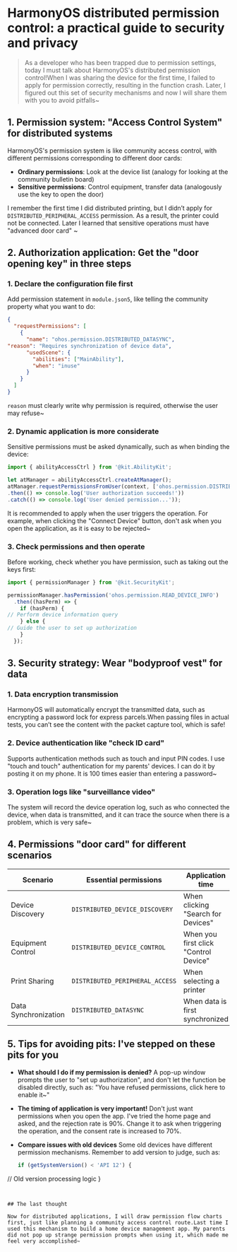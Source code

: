 # HarmonyOS distributed permission control: a practical guide to security and privacy

> As a developer who has been trapped due to permission settings, today I must talk about HarmonyOS's distributed permission control!When I was sharing the device for the first time, I failed to apply for permission correctly, resulting in the function crash. Later, I figured out this set of security mechanisms and now I will share them with you to avoid pitfalls~


## 1. Permission system: "Access Control System" for distributed systems

HarmonyOS's permission system is like community access control, with different permissions corresponding to different door cards:
- **Ordinary permissions**: Look at the device list (analogy for looking at the community bulletin board)
- **Sensitive permissions**: Control equipment, transfer data (analogously use the key to open the door)

I remember the first time I did distributed printing, but I didn’t apply for `DISTRIBUTED_PERIPHERAL_ACCESS` permission. As a result, the printer could not be connected. Later I learned that sensitive operations must have "advanced door card" ~


## 2. Authorization application: Get the "door opening key" in three steps

### 1. Declare the configuration file first

Add permission statement in `module.json5`, like telling the community property what you want to do:
```json
{
  "requestPermissions": [
    {
      "name": "ohos.permission.DISTRIBUTED_DATASYNC",
"reason": "Requires synchronization of device data",
      "usedScene": {
        "abilities": ["MainAbility"],
        "when": "inuse"
      }
    }
  ]
}
```  
`reason` must clearly write why permission is required, otherwise the user may refuse~

### 2. Dynamic application is more considerate

Sensitive permissions must be asked dynamically, such as when binding the device:
```typescript
import { abilityAccessCtrl } from '@kit.AbilityKit';

let atManager = abilityAccessCtrl.createAtManager();
atManager.requestPermissionsFromUser(context, ['ohos.permission.DISTRIBUTED_DEVICE_BIND'])
.then(() => console.log('User authorization succeeds!'))
.catch(() => console.log('User denied permission...'));
```  
It is recommended to apply when the user triggers the operation. For example, when clicking the "Connect Device" button, don't ask when you open the application, as it is easy to be rejected~

### 3. Check permissions and then operate

Before working, check whether you have permission, such as taking out the keys first:
```typescript
import { permissionManager } from '@kit.SecurityKit';

permissionManager.hasPermission('ohos.permission.READ_DEVICE_INFO')
  .then((hasPerm) => {
    if (hasPerm) {
// Perform device information query
    } else {
// Guide the user to set up authorization
    }
  });
```  


## 3. Security strategy: Wear "bodyproof vest" for data

### 1. Data encryption transmission

HarmonyOS will automatically encrypt the transmitted data, such as encrypting a password lock for express parcels.When passing files in actual tests, you can’t see the content with the packet capture tool, which is safe!

### 2. Device authentication like "check ID card"

Supports authentication methods such as touch and input PIN codes. I use "touch and touch" authentication for my parents' devices. I can do it by posting it on my phone. It is 100 times easier than entering a password~

### 3. Operation logs like "surveillance video"

The system will record the device operation log, such as who connected the device, when data is transmitted, and it can trace the source when there is a problem, which is very safe~


## 4. Permissions "door card" for different scenarios

| Scenario | Essential permissions | Application time |
|--------------|-----------------------------------|-------------------------|  
| Device Discovery | `DISTRIBUTED_DEVICE_DISCOVERY` | When clicking "Search for Devices" |
| Equipment Control | `DISTRIBUTED_DEVICE_CONTROL` | When you first click "Control Device" |
| Print Sharing | `DISTRIBUTED_PERIPHERAL_ACCESS` | When selecting a printer |
| Data Synchronization | `DISTRIBUTED_DATASYNC` | When data is first synchronized |


## 5. Tips for avoiding pits: I've stepped on these pits for you

- **What should I do if my permission is denied?**
A pop-up window prompts the user to "set up authorization", and don't let the function be disabled directly, such as: "You have refused permissions, click here to enable it~"

- **The timing of application is very important!**
Don't just want permissions when you open the app. I've tried the home page and asked, and the rejection rate is 90%. Change it to ask when triggering the operation, and the consent rate is increased to 70%.

- **Compare issues with old devices**
Some old devices have different permission mechanisms. Remember to add version to judge, such as:
  ```typescript
  if (getSystemVersion() < 'API 12') {
// Old version processing logic
  }
  ```  


## The last thought

Now for distributed applications, I will draw permission flow charts first, just like planning a community access control route.Last time I used this mechanism to build a home device management app. My parents did not pop up strange permission prompts when using it, which made me feel very accomplished~
